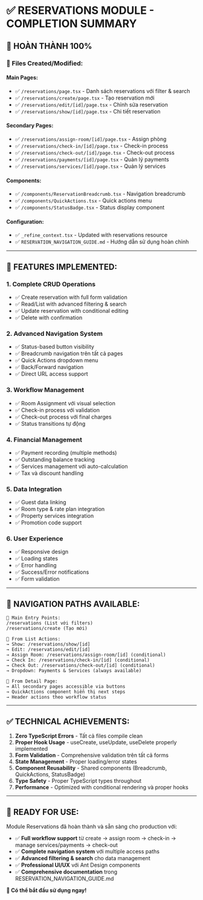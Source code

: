 # ✅ RESERVATIONS MODULE - COMPLETION SUMMARY

## 🎯 **HOÀN THÀNH 100%**

### **📁 Files Created/Modified:**

#### **Main Pages:**
- ✅ `/reservations/page.tsx` - Danh sách reservations với filter & search
- ✅ `/reservations/create/page.tsx` - Tạo reservation mới
- ✅ `/reservations/edit/[id]/page.tsx` - Chỉnh sửa reservation
- ✅ `/reservations/show/[id]/page.tsx` - Chi tiết reservation

#### **Secondary Pages:**
- ✅ `/reservations/assign-room/[id]/page.tsx` - Assign phòng
- ✅ `/reservations/check-in/[id]/page.tsx` - Check-in process  
- ✅ `/reservations/check-out/[id]/page.tsx` - Check-out process
- ✅ `/reservations/payments/[id]/page.tsx` - Quản lý payments
- ✅ `/reservations/services/[id]/page.tsx` - Quản lý services

#### **Components:**
- ✅ `/components/ReservationBreadcrumb.tsx` - Navigation breadcrumb
- ✅ `/components/QuickActions.tsx` - Quick actions menu
- ✅ `/components/StatusBadge.tsx` - Status display component

#### **Configuration:**
- ✅ `_refine_context.tsx` - Updated with reservations resource
- ✅ `RESERVATION_NAVIGATION_GUIDE.md` - Hướng dẫn sử dụng hoàn chỉnh

---

## 🚀 **FEATURES IMPLEMENTED:**

### **1. Complete CRUD Operations**
- ✅ Create reservation with full form validation
- ✅ Read/List with advanced filtering & search  
- ✅ Update reservation with conditional editing
- ✅ Delete with confirmation

### **2. Advanced Navigation System**
- ✅ Status-based button visibility
- ✅ Breadcrumb navigation trên tất cả pages
- ✅ Quick Actions dropdown menu
- ✅ Back/Forward navigation
- ✅ Direct URL access support

### **3. Workflow Management**
- ✅ Room Assignment với visual selection
- ✅ Check-in process với validation
- ✅ Check-out process với final charges
- ✅ Status transitions tự động

### **4. Financial Management**
- ✅ Payment recording (multiple methods)
- ✅ Outstanding balance tracking
- ✅ Services management với auto-calculation
- ✅ Tax và discount handling

### **5. Data Integration**
- ✅ Guest data linking
- ✅ Room type & rate plan integration  
- ✅ Property services integration
- ✅ Promotion code support

### **6. User Experience**
- ✅ Responsive design
- ✅ Loading states
- ✅ Error handling
- ✅ Success/Error notifications
- ✅ Form validation

---

## 🎯 **NAVIGATION PATHS AVAILABLE:**

```
📍 Main Entry Points:
/reservations (List với filters)
/reservations/create (Tạo mới)

📍 From List Actions:
→ Show: /reservations/show/[id]  
→ Edit: /reservations/edit/[id]
→ Assign Room: /reservations/assign-room/[id] (conditional)
→ Check In: /reservations/check-in/[id] (conditional)  
→ Check Out: /reservations/check-out/[id] (conditional)
→ Dropdown: Payments & Services (always available)

📍 From Detail Page:
→ All secondary pages accessible via buttons
→ QuickActions component hiển thị next steps
→ Header actions theo workflow status
```

---

## ✅ **TECHNICAL ACHIEVEMENTS:**

1. **Zero TypeScript Errors** - Tất cả files compile clean
2. **Proper Hook Usage** - useCreate, useUpdate, useDelete properly implemented  
3. **Form Validation** - Comprehensive validation trên tất cả forms
4. **State Management** - Proper loading/error states
5. **Component Reusability** - Shared components (Breadcrumb, QuickActions, StatusBadge)
6. **Type Safety** - Proper TypeScript types throughout
7. **Performance** - Optimized with conditional rendering và proper hooks

---

## 🎉 **READY FOR USE:**

Module Reservations đã hoàn thành và sẵn sàng cho production với:

- ✅ **Full workflow support** từ create → assign room → check-in → manage services/payments → check-out
- ✅ **Complete navigation system** với multiple access paths
- ✅ **Advanced filtering & search** cho data management  
- ✅ **Professional UI/UX** với Ant Design components
- ✅ **Comprehensive documentation** trong RESERVATION_NAVIGATION_GUIDE.md

**🚀 Có thể bắt đầu sử dụng ngay!**
